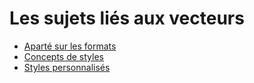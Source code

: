 # Les sujets liés aux vecteurs

* [Aparté sur les formats](formats.md)
* [Concepts de styles](style-intro.md)
* [Styles personnalisés](style.md)
